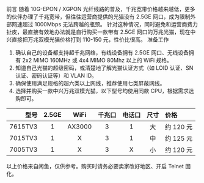 前言
随着 10G-EPON / XGPON 光纤线路的普及，千兆宽带价格越来越低，更多的伙伴办理了千兆宽带，但往往运营商提供的光猫没有 2.5GE 网口，成为限制外部网速超过 1000Mbps 无法跨越的瓶颈。
针对这种情况，同时避免和运营商费力扯皮，最直接有效地办法就是自行购买一款带有 2.5GE 网口的万兆光猫，现在中兴直接把万兆双模光猫价格打到 110-150 元，性价比很高。
准备工作
1. 确认自己的设备都支持超千兆网络，有线设备拥有 2.5GE 网口、无线设备拥有 2x2 MIMO 160MHz 或 4x4 MIMO 80Mhz 以上的 WiFi 规格。
2. 知道自己光猫的超级密码，或清楚地了解光猫认证方式（如 LOID 认证、SN 认证、密码认证等）和 VLAN ID。
3. 确保使用满足规格的超六类以上网线，推荐使用七类屏蔽网线。
4. 选择并购买一款中兴万兆双模光猫，以下型号均使用同款 CPU，根据需求选购即可。

|   型号   |  2.5GE  |  WiFi  |  千兆口  |  电话口  |   尺寸   |   价格   | 
|------:|:--------:|:-------:|:-------:|:-------:|:-------:|:-------|
| 7615TV3 |   1    | AX3000 |    3    |    1    |   大   | 约 120 元 |
| 7015TV3  |   1    |   X    |    3    |    1    |   中   | 约 125 元 |
| 7005TV3 |   1    |   X    |    3    |    X    |   小   | 约 120 元 |

以上价格来自闲鱼，仅供参考。购买时请务必要卖家改好地区、开启 Telnet 固化。